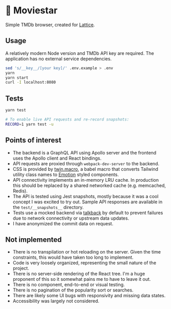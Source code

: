 # 🍿 Moviestar

Simple TMDb browser, created for
[Lattice](https://gist.github.com/andrewhubbs/74084457bf74f136605d0346f932c85b).

## Usage

A relatively modern Node version and TMDb API key are required. The application
has no external service dependencies.

```sh
sed 's/__key__/[your key]/' .env.example > .env
yarn
yarn start
curl -I localhost:8080
```

## Tests

```sh
yarn test

# To enable live API requests and re-record snapshots:
RECORD=1 yarn test -u
```

## Points of interest

- The backend is a GraphQL API using Apollo server and the frontend uses the
  Apollo client and React bindings.
- API requests are proxied through `webpack-dev-server` to the backend.
- CSS is provided by [twin.macro](https://github.com/ben-rogerson/twin.macro),
  a babel macro that converts Tailwind utility class names to
  [Emotion](https://emotion.sh) styled components.
- API connectivity implements an in-memory LRU cache. In production this should
  be replaced by a shared networked cache (e.g. memcached, Redis).
- The API is tested using Jest snapshots, mostly because it was a cool concept
  I was excited to try out. Sample API responses are available in the
  `test/__snapshots__` directory.
- Tests use a mocked backend via [talkback](https://github.com/ijpiantanida/talkback) by default to prevent failures due to network connectivity or upstream
  data updates.
- I have anonymized the commit data on request.

## Not implemented

- There is no transpilation or hot reloading on the server. Given the time constraints, this would have taken too long to implement.
- Code is very loosely organized, representing the small nature of the
  project.
- There is no server-side rendering of the React tree. I'm a huge
  proponent of this so it somewhat pains me to have to leave it out.
- There is no component, end-to-end or visual testing.
- There is no pagination of the popularity sort or searches.
- There are likely some UI bugs with responsivity and missing data states.
- Accessibility was largely not considered.
